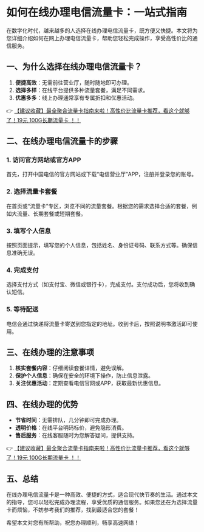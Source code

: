 # 如何在线办理电信流量卡：一站式指南

在数字化时代，越来越多的人选择在线办理电信流量卡，既方便又快捷。本文将为您详细介绍如何在网上办理电信流量卡，帮助您轻松完成操作，享受高性价比的通信服务。

## 一、为什么选择在线办理电信流量卡？

1. **便捷高效**：无需前往营业厅，随时随地即可办理。  
2. **选择多样**：在线平台提供多种流量套餐，满足不同需求。  
3. **优惠多多**：线上办理通常享有专属折扣和优惠活动。  

👉 [【建议收藏】最全聚合流量卡指南来啦！高性价比流量卡推荐，看这个就够了！19元 100G长期流量卡 ！！](https://bit.ly/Liuliangka)

## 二、在线办理电信流量卡的步骤

### 1. 访问官方网站或官方APP
首先，打开中国电信的官方网站或下载“电信营业厅”APP，注册并登录您的账号。

### 2. 选择流量卡套餐
在首页或“流量卡”专区，浏览不同的流量套餐。根据您的需求选择合适的套餐，例如大流量、长期套餐或短期套餐。

### 3. 填写个人信息
按照页面提示，填写您的个人信息，包括姓名、身份证号码、联系方式等。确保信息准确无误。

### 4. 完成支付
选择支付方式（如支付宝、微信或银行卡），完成支付。支付成功后，您将收到确认短信。

### 5. 等待配送
电信会通过快递将流量卡寄送到您指定的地址。收到卡后，按照说明书激活即可使用。

## 三、在线办理的注意事项

1. **核实套餐内容**：仔细阅读套餐详情，避免误解。  
2. **保护个人信息**：确保在安全的环境下操作，防止信息泄露。  
3. **关注优惠活动**：定期查看电信官网或APP，获取最新优惠信息。  

## 四、在线办理的优势

- **节省时间**：无需排队，几分钟即可完成办理。  
- **透明价格**：在线平台明码标价，避免隐形消费。  
- **售后服务**：在线客服随时为您解答疑问，提供支持。  

👉 [【建议收藏】最全聚合流量卡指南来啦！高性价比流量卡推荐，看这个就够了！19元 100G长期流量卡 ！！](https://bit.ly/Liuliangka)

## 五、总结

在线办理电信流量卡是一种高效、便捷的方式，适合现代快节奏的生活。通过本文的指导，您可以轻松完成办理流程，享受优质的通信服务。如果您还在为选择流量卡而烦恼，不妨参考我们的推荐，找到最适合您的套餐！

希望本文对您有所帮助，祝您办理顺利，畅享高速网络！